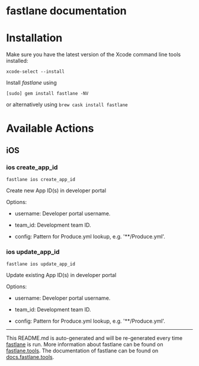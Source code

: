 fastlane documentation
================
# Installation

Make sure you have the latest version of the Xcode command line tools installed:

```
xcode-select --install
```

Install _fastlane_ using
```
[sudo] gem install fastlane -NV
```
or alternatively using `brew cask install fastlane`

# Available Actions
## iOS
### ios create_app_id
```
fastlane ios create_app_id
```
Create new App ID(s) in developer portal

Options:

- username: Developer portal username.

- team_id: Development team ID.

- config: Pattern for Produce.yml lookup, e.g. '**/Produce.yml'.
### ios update_app_id
```
fastlane ios update_app_id
```
Update existing App ID(s) in developer portal

Options:

- username: Developer portal username.

- team_id: Development team ID.

- config: Pattern for Produce.yml lookup, e.g. '**/Produce.yml'.

----

This README.md is auto-generated and will be re-generated every time [fastlane](https://fastlane.tools) is run.
More information about fastlane can be found on [fastlane.tools](https://fastlane.tools).
The documentation of fastlane can be found on [docs.fastlane.tools](https://docs.fastlane.tools).
